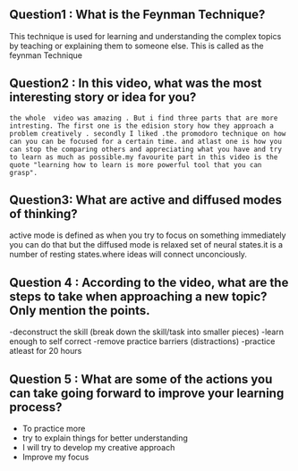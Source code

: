 ## Question1 : What is the Feynman Technique? 

This technique is  used for learning and understanding the complex topics by teaching or explaining them to someone else. This is called as the feynman Technique

## Question2 : In this video, what was the most interesting story or idea for you?

    the whole  video was amazing . But i find three parts that are more intresting. The first one is the edision story how they approach a problem creatively . secondly I liked .the promodoro technique on how can you can be focused for a certain time. and atlast one is how you can stop the comparing others and appreciating what you have and try to learn as much as possible.my favourite part in this video is the quote "learning how to learn is more powerful tool that you can grasp".

## Question3:  What are active and diffused modes of thinking?

active mode is defined as when you try to focus on something immediately you can do that but the diffused mode is relaxed set of neural states.it is a number of resting states.where ideas will connect unconciously.

## Question 4 : According to the video, what are the steps to take when approaching a new topic? Only mention the points.

-deconstruct the skill (break down the skill/task into smaller pieces)
-learn enough to self correct
-remove practice barriers (distractions)
-practice atleast for 20 hours

## Question 5 : What are some of the actions you can take going forward to improve your learning process?

- To practice more
- try to explain things for better understanding
- I will try to develop my creative approach
- Improve my focus 

   
